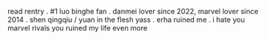 read rentry . #1 luo binghe fan . danmei lover since 2022, marvel lover since 2014 . shen qingqiu / yuan in the flesh yass . erha ruined me . i hate you marvel rivals you ruined my life even more
